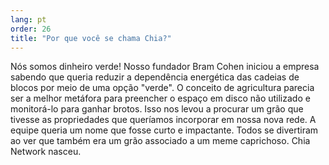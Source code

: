 ```yaml
---
lang: pt
order: 26
title: "Por que você se chama Chia?"
---
```


Nós somos dinheiro verde! Nosso fundador Bram Cohen iniciou a empresa sabendo que queria reduzir a dependência energética das cadeias de blocos por meio de uma opção "verde". O conceito de agricultura parecia ser a melhor metáfora para preencher o espaço em disco não utilizado e monitorá-lo para ganhar brotos. Isso nos levou a procurar um grão que tivesse as propriedades que queríamos incorporar em nossa nova rede. A equipe queria um nome que fosse curto e impactante. Todos se divertiram ao ver que também era um grão associado a um meme caprichoso. Chia Network nasceu.

